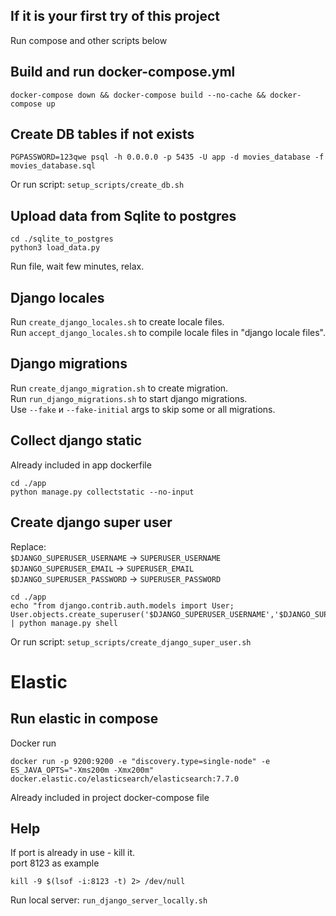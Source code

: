 ## If it is your first try of this project

Run compose and other scripts below

## Build and run docker-compose.yml

```shell
docker-compose down && docker-compose build --no-cache && docker-compose up
```

## Create DB tables if not exists

```shell
PGPASSWORD=123qwe psql -h 0.0.0.0 -p 5435 -U app -d movies_database -f movies_database.sql
```

Or run script: `setup_scripts/create_db.sh`

## Upload data from Sqlite to postgres

```shell
cd ./sqlite_to_postgres
python3 load_data.py
```

Run file, wait few minutes, relax.

## Django locales

Run `create_django_locales.sh` to create locale files. <br>
Run `accept_django_locales.sh` to compile locale files in "django locale files". <br>

## Django migrations

Run `create_django_migration.sh` to create migration. <br>
Run `run_django_migrations.sh` to start django migrations. <br>
Use ```--fake``` и ```--fake-initial``` args to skip some or all migrations.

## Collect django static

Already included in app dockerfile

```shell
cd ./app
python manage.py collectstatic --no-input
```

## Create django super user

Replace: <br>
`$DJANGO_SUPERUSER_USERNAME` -> `SUPERUSER_USERNAME` <br>
`$DJANGO_SUPERUSER_EMAIL` -> `SUPERUSER_EMAIL` <br>
`$DJANGO_SUPERUSER_PASSWORD` -> `SUPERUSER_PASSWORD` <br>

```shell 
cd ./app
echo "from django.contrib.auth.models import User; User.objects.create_superuser('$DJANGO_SUPERUSER_USERNAME','$DJANGO_SUPERUSER_EMAIL','$DJANGO_SUPERUSER_PASSWORD')" | python manage.py shell
```

Or run script: `setup_scripts/create_django_super_user.sh`


# Elastic

## Run elastic in compose

Docker run
```shell
docker run -p 9200:9200 -e "discovery.type=single-node" -e ES_JAVA_OPTS="-Xms200m -Xmx200m" docker.elastic.co/elasticsearch/elasticsearch:7.7.0
```
Already included in project docker-compose file


## Help

If port is already in use - kill it. <br>
port 8123 as example

```shell
kill -9 $(lsof -i:8123 -t) 2> /dev/null
```

Run local server: `run_django_server_locally.sh`
